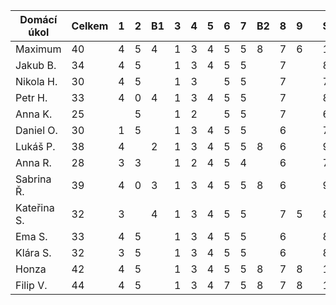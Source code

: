 | Domácí úkol | Celkem | 1 | 2 | B1 | 3 | 4 | 5 | 6 | 7 | B2 | 8 | 9 |   | Splněno |
|-------------|--------|---|---|----|---|---|---|---|---|----|---|---|---|---------|
| Maximum     | 40     | 4 | 5 | 4  | 1 | 3 | 4 | 5 | 5 | 8  | 7 | 6 |   | 100%    |
| Jakub B.    | 34     | 4 | 5 |    | 1 | 3 | 4 | 5 | 5 |    | 7 |   |   | 85%     |
| Nikola H.   | 30     | 4 | 5 |    | 1 | 3 |   | 5 | 5 |    | 7 |   |   | 75%     |
| Petr H.     | 33     | 4 | 0 | 4  | 1 | 3 | 4 | 5 | 5 |    | 7 |   |   | 83%     |
| Anna K.     | 25     |   | 5 |    | 1 | 2 |   | 5 | 5 |    | 7 |   |   | 63%     |
| Daniel O.   | 30     | 1 | 5 |    | 1 | 3 | 4 | 5 | 5 |    | 6 |   |   | 75%     |
| Lukáš P.    | 38     | 4 |   | 2  | 1 | 3 | 4 | 5 | 5 | 8  | 6 |   |   | 95%     |
| Anna R.     | 28     | 3 | 3 |    | 1 | 2 | 4 | 5 | 4 |    | 6 |   |   | 70%     |
| Sabrina Ř.  | 39     | 4 | 0 | 3  | 1 | 3 | 4 | 5 | 5 | 8  | 6 |   |   | 98%     |
| Kateřina S. | 32     | 3 |   | 4  | 1 | 3 | 4 | 5 | 5 |    | 7 | 5 |   | 80%     |
| Ema S.      | 33     | 4 | 5 |    | 1 | 3 | 4 | 5 | 5 |    | 6 |   |   | 83%     |
| Klára S.    | 32     | 3 | 5 |    | 1 | 3 | 4 | 5 | 5 |    | 6 |   |   | 80%     |
| Honza       | 42     | 4 | 5 |    | 1 | 3 | 4 | 5 | 5 | 8  | 7 | 8 |   | 105%    |
| Filip V.    | 44     | 4 | 5 |    | 1 | 3 | 4 | 7 | 5 | 8  | 7 | 8 |   | 110%    |
